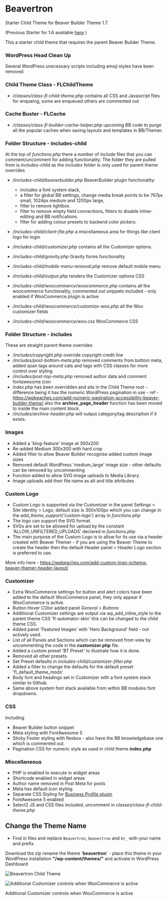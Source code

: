 # Beavertron
Starter Child Theme for Beaver Builder Theme 1.7.

(Previous Starter for 1.6 available [here](https://github.com/neilgee/beavertron/archive/v1.6.0.zip) )

This a starter child theme that requires the parent Beaver Builder Theme.

### WordPress Head Clean Up
Several WordPress unecessary scripts including emoji styles have been removed

### Child Theme Class - FLChildTheme
- */classes/class-fl-child-theme.php* contains all CSS and Javascript files for enqueing, some are enqueued others are commented out

### Cache Buster - FLCache
- */classes/class-fl-builder-cache-helper.php* upcoming BB code to purge all the popular caches when saving layouts and templates in BB/Themer.

### Folder Structure - includes-child
At the top of _functions.php_ there a number of include files that you can comment/uncomment for adding functionality. The folder they are pulled from is *includes-child* as the *includes* folder is only used for parent theme overrides
- */includes-child/beaverbuilder.php* BeaverBuilder plugin functionality:
   * includes a font system stack, 
   * a filter for global BB settings, change media break points to be  767px small, 1024px medium and 1200px large, 
   * filter to remove lightbox. 
   * filter to remove empty field connections, filters to disable inline-editing and BB notifications.
   * filter for adding colour presets to backend color pickers.


- */includes-child/client-file.php* a miscellaneous area for things like client logo for login
- */includes-child/customizer.php* contains all the Customizer options.
- */includes-child/gravity.php* Gravity forms functionality
- */includes-child/mobile-menu-removal.php* remove default mobile menu 
- */includes-child/output.php* renders the Customizer options CSS
- */includes-child/woocommerce/woocommerce.php* contains all the woocommerce functionality, commented out snippets included - only enabled if WooCommerce plugin is active
- */includes-child/woocommerce/customize-woo.php* all the Woo customizer fields
- */includes-child/woocommerce/woo.css* WooCommerce CSS


### Folder Structure - includes
These are straight parent theme overrides
- */includes/copyright.php* override copyright credit line
- */includes/post-bottom-meta.php* removed comments from bottom meta, added span tags around cats and tags with CSS classes for more control over styling
- */includes/post-top-meta.php* removed author data and comment fontawesome icon
- *index.php* has been overridden and sits in the Child Theme root - difference being it has the numeric WordPress pagination in use - ref - https://wpbeaches.com/add-numeric-pagination-accessibility-beaver-builder-theme/ also the **archive_page_header** function has been moved to inside the main content block.
- */includes/archive-header.php* will output category/tag description if it exists.


### Images
- Added a 'blog-feature' image at 300x200
- Re-added Medium 300x300 with hard crop
- Added filter to allow Beaver Builder recognise added custom image sizes
- Removed default WordPress 'medium_large' image size - other defaults can be removed by uncommenting
- Function added to allow SVG image uploads to Media Library.
- Image uploads add their file name as alt and title attributes


### Custom Logo
- Custom Logo is supported via the Customizer in the panel Settings > Site Identity > Logo, default size is 300x100px which you can change in the *add_theme_support('custom-logo')* array in *functions.php*
- The logo can support the SVG format.
- SVGs are set to be allowed for upload by the constant 'ALLOW_UNFILTERED_UPLOADS' declared in *functions.php*
- The main purpose of the Custom Logo is to allow for its use via a header created with Beaver Themer - if you are using the Beaver Theme to create the header then the default Header panel > Header Logo section is preferred to use.

More info here - https://wpbeaches.com/add-custom-logo-schema-beaver-themer-header-layout/


### Customizer
- Extra WooCommerce settings for button and alert colors have been added to the default WooCommerce panel, they only appear if WooCommerce is active.
- Button Hover COlor added panel *General > Buttons*
- Additional Customizer settings are output via wp_add_inline_style to the parent theme CSS 'fl-automator-skin' this can be changed to the child theme CSS.
- Added panel 'Featured Images' with 'Hero Background' field - not actively used.
- List of all Panels and Sections which can be removed from view by uncommenting the code in the **customizer.php** file.
- Added a custom preset 'BT Preset' to illustrate how it is done.
- Removed all other presets.
- Set Preset defaults in _includes-child/customizer-filter.php_
- Added a filter to change the defaults for the default preset 'fl_default_theme_mods'
- Body font and headings set in Customizer with a font system stack similar to Github.
- Same above system font stack available from within BB modules font dropdowns.


### CSS
Including
- Beaver Builder button snippet
- Meta styling with FontAwesome 5
- Sticky Footer styling with flexbox - also have the BB knowledgebase one which is commented out.
- Pagination CSS for numeric style as used in child theme **index.php**



### Miscellaneous
- PHP is enabled to execute in widget areas
- Shortcode enabled in widget areas
- Author name removed in Post Meta for posts
- Meta has default icon styling
- Separate CSS Styling for [Business Profile plugin](https://wordpress.org/plugins/business-profile/)
- FontAwesome 5 enabled
- Select2 JS and CSS files included, uncomment in _classes/class-fl-child-theme.php_


## Change the Theme Name
- Find in files and replace `Beavertron`, `beavertron` and `bt_` with your name and prefix.

Download the zip rename the theme '**beavertron**' - place this theme in your WordPress installation **"/wp-content/themes/"** and activate in WordPress Dashboard


![Beavertron Child Theme](https://wpbeaches.com/images/beavertron-theme.png)


![Additional Customizer controls when WooCommerce is active](https://wpbeaches.com/images/beavertron-theme-woocommerce.png)

Additional Customizer controls when WooCommerce is active


